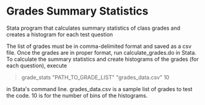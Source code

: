 # Grades Summary Statistics
Stata program that calculates summary statistics of class grades and creates a histogram for each test question

The list of grades must be in comma-delimited format and saved as a csv file. Once the grades are in proper format, run calculate_grades.do in Stata. To calculate the summary statistics and create histograms of the grades (for each question), execute 

> grade_stats "PATH_TO_GRADE_LIST" "grades_data.csv" 10

in Stata's command line. grades_data.csv is a sample list of grades to test the code. 10 is for the number of bins of the histograms.
